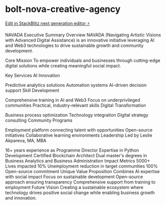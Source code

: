 # bolt-nova-creative-agency

[Edit in StackBlitz next generation editor ⚡️](https://stackblitz.com/~/github.com/donvito/bolt-nova-creative-agency)

NAVADA Executive Summary
Overview
NAVADA (Navigating Artistic Visions with Advanced Digital Assistance) is an innovative initiative leveraging AI and Web3 technologies to drive sustainable growth and community development.

Core Mission
To empower individuals and businesses through cutting-edge digital solutions while creating meaningful social impact.

Key Services
AI Innovation

Predictive analytics solutions
Automation systems
AI-driven decision support
Skill Development

Comprehensive training in AI and Web3
Focus on underprivileged communities
Practical, industry-relevant skills
Digital Transformation

Business process optimization
Technology integration
Digital strategy consulting
Community Programs

Employment platform connecting talent with opportunities
Open-source initiatives
Collaborative learning environments
Leadership
Led by Leslie Akpareva, MA, MBA

16+ years experience as Programme Director
Expertise in Python Development
Certified Blockchain Architect
Dual master's degrees in Business Analytics and Business Administration
Impact Metrics
5000+ Lives impacted
10% Unemployment reduction in target communities
100% Open-source commitment
Unique Value Proposition
Combines AI expertise with social impact
Focus on sustainable development
Open-source approach ensuring transparency
Comprehensive support from training to employment
Future Vision
Creating a sustainable ecosystem where technology drives positive social change while enabling business growth and innovation.




